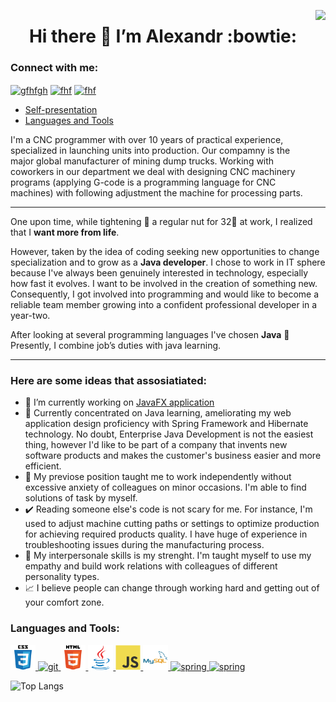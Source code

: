 <p align = "right" >
   <img align = "right" src ="https://i.imgur.com/oIXjACX.gif"" height ="280px">

<h1 align="center">Hi there 👋 I’m Alexandr :bowtie:</h1>
                  
<h3 align="left">Connect with me:</h3>
<p align="left">
<a href="https://www.linkedin.com/in/petroviсh-alexаndr/" target="blank">
<img align="center" src="https://static.cdn.wisestamp.com/wp-content/uploads/2020/06/connect-with-me-linkedin-button.png" alt="gfhfgh" height="60" width="190" /></a>
<a href="https://instagram.com/fhf](https://instagram.com/john_.shade?igshid=YmMyMTA2M2Y=" target="blank">
<img align="center" src="https://static.cdn.wisestamp.com/wp-content/uploads/2020/06/follow-us-on-istagram-button.jpeg" alt="fhf" height="60" width="190" /></a>
<a href="https://instagram.com/fhf](https://www.gmail.com" target="blank">
<img align="center" src="https://cdn-icons-png.flaticon.com/512/5968/5968534.png" alt="fhf" height="60" width="60" /></a>
</p>

* [Self-presentation](#presentation)
* [Languages and Tools](#stack)
                  
<a name="presentation"></a>  

I'm a CNC programmer with over 10 years of practical experience, specialized in launching units into production. Our compamny is the major global manufacturer of mining dump trucks. Working with coworkers in our department we deal with designing CNC machinery programs (applying G-code is a programming language for CNC machines) with following adjustment the machine for processing parts.
___
One upon time, while tightening :wrench: a regular nut for 32:nut_and_bolt: at work, I realized that I **want more from life**. 

However, taken by the idea of coding seeking new opportunities to change specialization and to grow as a **Java developer**. 
I chose to work in IT sphere because I've always been genuinely interested in technology, especially how fast it evolves. I want to be involved in the creation of something new. Consequently, I got involved into programming and would like to become a reliable team member growing into a confident professional developer in a year-two.

After looking at several programming languages I've chosen **Java** :100: Presently, I combine job’s duties with java learning.
___

### Here are some ideas that assosiatiated:

- 🔭 I’m currently working on [JavaFX application](https://github.com/Petrovich-A/JavaFX)                     
- 🌱 Currently concentrated on Java learning, ameliorating my web application design proficiency with Spring Framework and Hibernate technology. No doubt, Enterprise Java Development is not the easiest thing, however I'd like to be part of a company that invents new software products and makes the customer's business easier and more efficient.
- :construction_worker: My previose position taught me to work independently without excessive anxiety of colleagues on minor occasions. I'm able to  find solutions of task by myself.
- :heavy_check_mark: Reading someone else's code is not scary for me. For instance, I'm used to adjust machine cutting paths or settings to optimize production for achieving required products quality. I have huge of experience in troubleshooting issues during the manufacturing process.
- :muscle: My interpersonale skills is my strenght. I'm taught myself to use my empathy and build work relations with colleagues of different personality types.
- :chart_with_upwards_trend: I believe people can change through working hard and getting out of your comfort zone.

<a name="stack"></a>  
<h3 align="left">Languages and Tools:</h3>
                
<p align="left"> <a href="https://www.w3schools.com/css/" target="_blank" rel="noreferrer">
<img src="https://raw.githubusercontent.com/devicons/devicon/master/icons/css3/css3-original-wordmark.svg" alt="css3" width="40" height="40"/> </a>
<a href="https://git-scm.com/" target="_blank" rel="noreferrer">
<img src="https://www.vectorlogo.zone/logos/git-scm/git-scm-icon.svg" alt="git" width="40" height="40"/> </a>
<a href="https://www.w3.org/html/" target="_blank" rel="noreferrer">
<img src="https://raw.githubusercontent.com/devicons/devicon/master/icons/html5/html5-original-wordmark.svg" alt="html5" width="40" height="40"/> </a>
<a href="https://www.java.com" target="_blank" rel="noreferrer">
<img src="https://raw.githubusercontent.com/devicons/devicon/master/icons/java/java-original.svg" alt="java" width="40" height="40"/> </a>
<a href="https://developer.mozilla.org/en-US/docs/Web/JavaScript" target="_blank" rel="noreferrer">
<img src="https://raw.githubusercontent.com/devicons/devicon/master/icons/javascript/javascript-original.svg" alt="javascript" width="40" height="40"/>
</a> <a href="https://www.mysql.com/" target="_blank" rel="noreferrer">
<img src="https://raw.githubusercontent.com/devicons/devicon/master/icons/mysql/mysql-original-wordmark.svg" alt="mysql" width="40" height="40"/>
</a> <a href="https://spring.io/" target="_blank" rel="noreferrer">
<img src="https://www.vectorlogo.zone/logos/springio/springio-icon.svg" alt="spring" width="40" height="40"/> </a>
</a> <a href="https://hibernate.org/" target="_blank" rel="noreferrer">
<img src="https://cdn.svgporn.com/logos/hibernate.svg" alt="spring" width="40" height="40"/> </a> </p>
                  
![Top Langs](https://github-readme-stats.vercel.app/api/top-langs/?username=Petrovich-A&theme=tokyonight)
